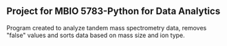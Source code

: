 ## Project for MBIO 5783-Python for Data Analytics
Program created to analyze tandem mass spectrometry data, removes "false" values and sorts data based on mass size and ion type.
